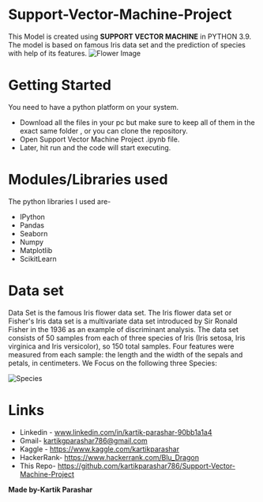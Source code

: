 # **Support-Vector-Machine-Project**
This Model is created using **SUPPORT VECTOR MACHINE** in PYTHON 3.9.
The model is based on famous Iris data set and the prediction of species with help of its features.
![Flower Image](https://github.com/kartikparashar786/Support-Vector-Machine-Project/blob/main/How-to-Grow-Iris-Flowers-Cover.jpg)
# Getting Started
You need to have a python platform on your system.
* Download all the files in your pc but make sure to keep all of them in the exact same folder , or you can clone the repository.
* Open Support Vector Machine Project .ipynb file.
* Later, hit run and the code will start executing.
# Modules/Libraries used
The python libraries I used are-
* IPython
* Pandas
* Seaborn
* Numpy
* Matplotlib
* ScikitLearn
# Data set
Data Set is the famous Iris flower data set.
The Iris flower data set or Fisher's Iris data set is a multivariate data set introduced by Sir Ronald Fisher in the 1936 as an example of discriminant analysis.
The data set consists of 50 samples from each of three species of Iris (Iris setosa, Iris virginica and Iris versicolor), so 150 total samples. Four features were measured from each sample: the length and the width of the sepals and petals, in centimeters.
We Focus on the following three Species:

![Species](https://github.com/kartikparashar786/Support-Vector-Machine-Project/blob/main/images.jpg)






# Links
* Linkedin - www.linkedin.com/in/kartik-parashar-90bb1a1a4
* Gmail- kartikgparashar786@gmail.com
* Kaggle - https://www.kaggle.com/kartikparashar 
* HackerRank- https://www.hackerrank.com/Blu_Dragon
* This Repo- https://github.com/kartikparashar786/Support-Vector-Machine-Project 

**Made by-Kartik Parashar**  
